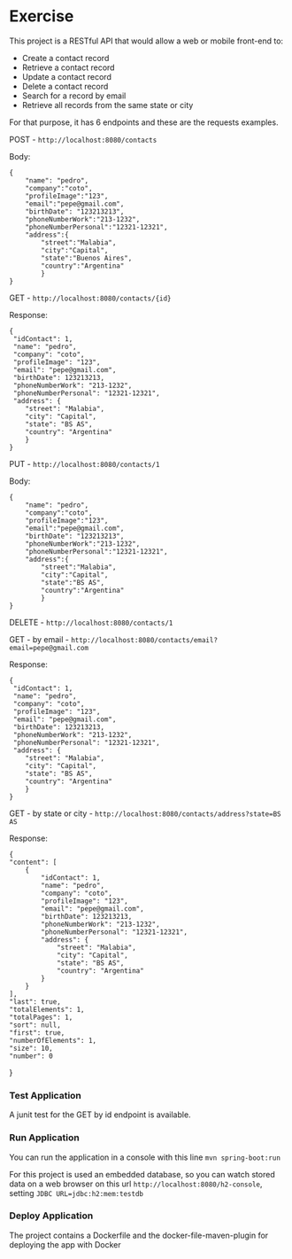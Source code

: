 # Exercise

This project is a RESTful API that would allow a web or mobile front-end to:
- Create a contact record
- Retrieve a contact record
- Update a contact record
- Delete a contact record
- Search for a record by email
- Retrieve all records from the same state or city

For that purpose, it has 6 endpoints and these are the requests examples.

POST - `http://localhost:8080/contacts`

Body:

    {
    	"name": "pedro",
    	"company":"coto",
    	"profileImage":"123",
    	"email":"pepe@gmail.com",
    	"birthDate": "123213213",
    	"phoneNumberWork":"213-1232",
    	"phoneNumberPersonal":"12321-12321",
    	"address":{
    		"street":"Malabia",
    		"city":"Capital",
    		"state":"Buenos Aires",
    		"country":"Argentina"
    		}
    }
    
GET - `http://localhost:8080/contacts/{id}`

Response:

    {
     "idContact": 1,
     "name": "pedro",
     "company": "coto",
     "profileImage": "123",
     "email": "pepe@gmail.com",
     "birthDate": 123213213,
     "phoneNumberWork": "213-1232",
     "phoneNumberPersonal": "12321-12321",
     "address": {
        "street": "Malabia",
        "city": "Capital",
        "state": "BS AS",
        "country": "Argentina"
        }
	}
    
PUT - `http://localhost:8080/contacts/1`

Body:

    {
    	"name": "pedro",
    	"company":"coto",
    	"profileImage":"123",
    	"email":"pepe@gmail.com",
    	"birthDate": "123213213",
    	"phoneNumberWork":"213-1232",
    	"phoneNumberPersonal":"12321-12321",
    	"address":{
    		"street":"Malabia",
    		"city":"Capital",
    		"state":"BS AS",
    		"country":"Argentina"
    		}
    } 
    
DELETE - `http://localhost:8080/contacts/1`

GET - by email - `http://localhost:8080/contacts/email?email=pepe@gmail.com`

Response:

    {
     "idContact": 1,
     "name": "pedro",
     "company": "coto",
     "profileImage": "123",
     "email": "pepe@gmail.com",
     "birthDate": 123213213,
     "phoneNumberWork": "213-1232",
     "phoneNumberPersonal": "12321-12321",
     "address": {
        "street": "Malabia",
        "city": "Capital",
        "state": "BS AS",
        "country": "Argentina"
        }
	}
	
GET - by state or city - `http://localhost:8080/contacts/address?state=BS AS`

Response:

    {
    "content": [
        {
            "idContact": 1,
            "name": "pedro",
            "company": "coto",
            "profileImage": "123",
            "email": "pepe@gmail.com",
            "birthDate": 123213213,
            "phoneNumberWork": "213-1232",
            "phoneNumberPersonal": "12321-12321",
            "address": {
                "street": "Malabia",
                "city": "Capital",
                "state": "BS AS",
                "country": "Argentina"
            }
        }
    ],
    "last": true,
    "totalElements": 1,
    "totalPages": 1,
    "sort": null,
    "first": true,
    "numberOfElements": 1,
    "size": 10,
    "number": 0
}

### Test Application

A junit test for the GET by id endpoint is available.

### Run Application

You can run the application in a console with this line `mvn spring-boot:run`

For this project is used an embedded database, so you can watch stored data on a web browser on this url `http://localhost:8080/h2-console`, setting `JDBC URL=jdbc:h2:mem:testdb`

### Deploy Application

The project contains a Dockerfile and the docker-file-maven-plugin for deploying the app with Docker
